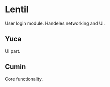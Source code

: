 # Lentil

User login module. Handeles networking and UI.

## Yuca

UI part.

## Cumin

Core functionality.